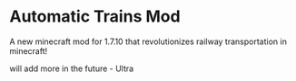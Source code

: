 # Automatic Trains Mod
A new minecraft mod for 1.7.10 that revolutionizes railway transportation in minecraft!

will add more in the future - Ultra
